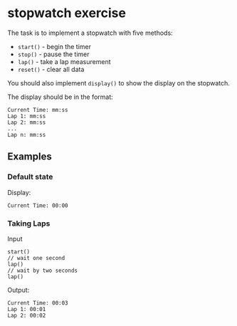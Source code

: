 # stopwatch exercise

The task is to implement a stopwatch with five methods:

* `start()` - begin the timer
* `stop()` - pause the timer
* `lap()` - take a lap measurement
* `reset()` - clear all data

You should also implement `display()` to show the display on the stopwatch.

The display should be in the format:

```
Current Time: mm:ss
Lap 1: mm:ss
Lap 2: mm:ss
...
Lap n: mm:ss
```

## Examples

### Default state

Display:

```
Current Time: 00:00
```

### Taking Laps
Input
```
start()
// wait one second
lap()
// wait by two seconds
lap()
```

Output:

```
Current Time: 00:03
Lap 1: 00:01
Lap 2: 00:02
```